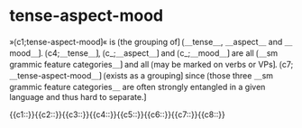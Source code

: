 # tense-aspect-mood

»⟮c1;tense-aspect-mood⟯« is ⟮the grouping of⟯ ⟮＿tense＿, ＿aspect＿ and ＿mood＿⟯.
⟮c4;＿tense＿⟯, ⟮c_;＿aspect＿⟯ and ⟮c_;＿mood＿⟯ are all ⟮＿sm grammic feature categories＿⟯ and all ⟮may be marked on verbs or VPs⟯.
⟮c7;＿tense-aspect-mood＿⟯ ⟮exists as a grouping⟯ since ⟮those three ＿sm grammic feature categories＿ are often strongly entangled in a given language and thus hard to separate.⟯

<span class='cloze-dump'>{{c1::}}{{c2::}}{{c3::}}{{c4::}}{{c5::}}{{c6::}}{{c7::}}{{c8::}}</span>